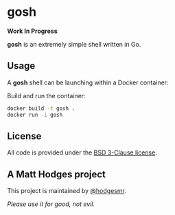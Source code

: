 # gosh

__Work In Progress__

**gosh** is an extremely simple shell written in Go.

## Usage

A **gosh** shell can be launching within a Docker container:

Build and run the container:
```sh
docker build -t gosh .
docker run -i gosh
```
## License

All code is provided under the [BSD 3-Clause license](https://github.com/hodgesmr/gosh/blob/master/LICENSE).

## A Matt Hodges project

This project is maintained by [@hodgesmr](http://twitter.com/hodgesmr).

_Please use it for good, not evil._